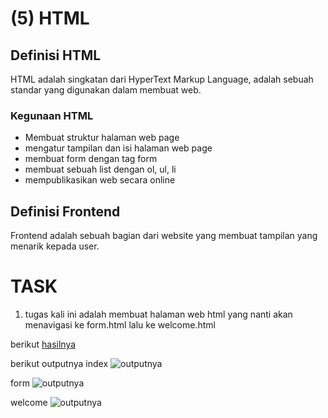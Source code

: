 # (5) HTML

## Definisi HTML

HTML adalah singkatan dari HyperText Markup Language, adalah sebuah standar yang digunakan dalam membuat web.

### Kegunaan HTML

- Membuat struktur halaman web page
- mengatur tampilan dan isi halaman web page
- membuat form dengan tag form
- membuat sebuah list dengan ol, ul, li
- mempublikasikan web secara online

## Definisi Frontend

Frontend adalah sebuah bagian dari website yang membuat tampilan yang menarik kepada user.

# TASK
1. tugas kali ini adalah membuat halaman web html yang nanti akan menavigasi ke form.html lalu ke welcome.html

berikut [hasilnya](praktikum/index.html)

berikut outputnya 
index
![outputnya](index.png)

form
![outputnya](form.png)

welcome
![outputnya](welcome.png)
